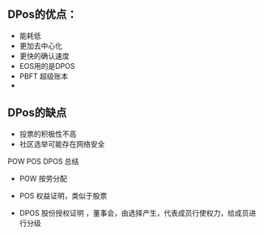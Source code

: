 ## DPos的优点：
- 能耗低
- 更加去中心化
- 更快的确认速度
- EOS用的是DPOS
- PBFT 超级账本
-

## DPos的缺点

- 投票的积极性不高
- 社区选举可能存在网络安全


POW POS DPOS 总结

- POW 按劳分配

- POS 权益证明，类似于股票
- DPOS 股份授权证明 ，董事会，由选择产生，代表成员行使权力，给成员进行分级 
